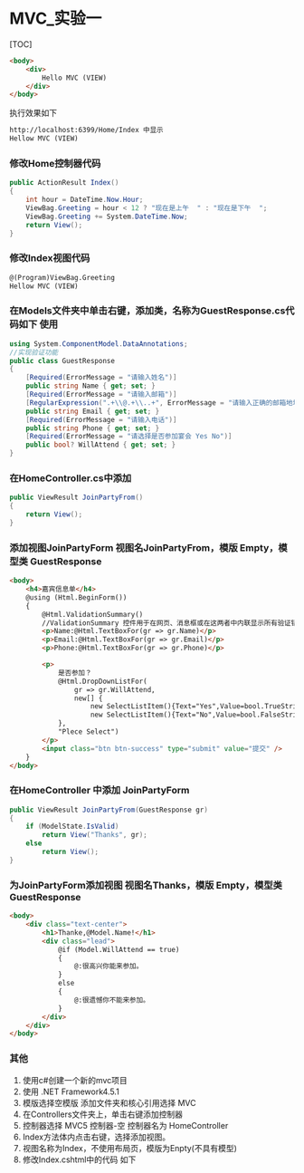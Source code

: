 # MVC_实验一


[TOC]

```html
<body>
    <div> 
        Hello MVC (VIEW)
    </div>
</body>
```
执行效果如下
```html
http://localhost:6399/Home/Index 中显示
Hellow MVC (VIEW)
```
### 修改Home控制器代码
```c#
public ActionResult Index()
{
    int hour = DateTime.Now.Hour;
    ViewBag.Greeting = hour < 12 ? "现在是上午  " : "现在是下午  ";
    ViewBag.Greeting += System.DateTime.Now;
    return View();
}
```
### 修改Index视图代码
```html
@(Program)ViewBag.Greeting
Hellow MVC (VIEW)
```
### 在Models文件夹中单击右键，添加类，名称为GuestResponse.cs代码如下 使用
```c#
using System.ComponentModel.DataAnnotations;
//实现验证功能
public class GuestResponse
{
    [Required(ErrorMessage = "请输入姓名")]
    public string Name { get; set; }
    [Required(ErrorMessage = "请输入邮箱")]
    [RegularExpression(".+\\@.+\\..+", ErrorMessage = "请输入正确的邮箱地址")]
    public string Email { get; set; }
    [Required(ErrorMessage = "请输入电话")]
    public string Phone { get; set; }
    [Required(ErrorMessage = "请选择是否参加宴会 Yes No")]
    public bool? WillAttend { get; set; }
}
```
### 在HomeController.cs中添加 
```c#
public ViewResult JoinPartyFrom()
{
    return View();
}
```
###  添加视图JoinPartyForm  视图名JoinPartyFrom，模版 Empty，模型类 GuestResponse
```html
<body>
    <h4>嘉宾信息单</h4>
    @using (Html.BeginForm())
    {
        @Html.ValidationSummary() 
        //ValidationSummary 控件用于在网页、消息框或在这两者中内联显示所有验证错误的摘要
        <p>Name:@Html.TextBoxFor(gr => gr.Name)</p>
        <p>Email:@Html.TextBoxFor(gr => gr.Email)</p>
        <p>Phone:@Html.TextBoxFor(gr => gr.Phone)</p>

        <p>
            是否参加？
            @Html.DropDownListFor(
                gr => gr.WillAttend,
                new[] {
                    new SelectListItem(){Text="Yes",Value=bool.TrueString},
                    new SelectListItem(){Text="No",Value=bool.FalseString}
            },
            "Plece Select")
        </p>
        <input class="btn btn-success" type="submit" value="提交" />
    }
</body>
``` 
### 在HomeController 中添加 JoinPartyForm
```c#
public ViewResult JoinPartyFrom(GuestResponse gr)
{
    if (ModelState.IsValid)
        return View("Thanks", gr);
    else
        return View();
}
```
###  为JoinPartyForm添加视图 视图名Thanks，模版 Empty，模型类 GuestResponse
```html
<body>
    <div class="text-center">
        <h1>Thanke,@Model.Name!</h1>
        <div class="lead">
            @if (Model.WillAttend == true)
            {
                @:很高兴你能来参加。
            }
            else
            {
                @:很遗憾你不能来参加。
            }
        </div>
    </div>
</body>
```
### 其他 
1. 使用c#创建一个新的mvc项目
2. 使用 .NET Framework4.5.1
3. 模版选择空模版 添加文件夹和核心引用选择 MVC
4. 在Controllers文件夹上，单击右键添加控制器
5. 控制器选择 MVC5 控制器-空 控制器名为 HomeController
6. Index方法体内点击右键，选择添加视图。
7. 视图名称为Index，不使用布局页，模版为Enpty(不具有模型)
8. 修改Index.cshtml中的代码 如下





